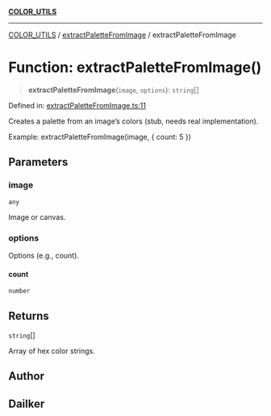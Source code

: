 [**COLOR_UTILS**](../../README.md)

***

[COLOR_UTILS](../../README.md) / [extractPaletteFromImage](../README.md) / extractPaletteFromImage

# Function: extractPaletteFromImage()

> **extractPaletteFromImage**(`image`, `options`): `string`[]

Defined in: [extractPaletteFromImage.ts:11](https://github.com/dailker/everyutil/blob/88c583cdd8386be54599315f93f88880d20b94f3/src/color/extractPaletteFromImage.ts#L11)

Creates a palette from an image’s colors (stub, needs real implementation).

Example: extractPaletteFromImage(image, { count: 5 })

## Parameters

### image

`any`

Image or canvas.

### options

Options (e.g., count).

#### count

`number`

## Returns

`string`[]

Array of hex color strings.

## Author

## Dailker
